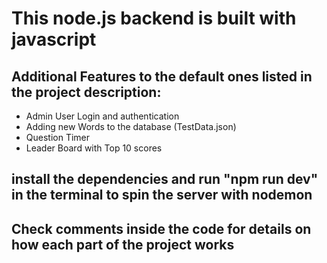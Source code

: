 # This node.js backend is built with javascript
## Additional Features to the default ones listed in the project description:
- Admin User Login and authentication
- Adding new Words to the database (TestData.json)
- Question Timer
- Leader Board with Top 10 scores
## install the dependencies and run "npm run dev" in the terminal to spin the server with nodemon
## Check comments inside the code for details on how each part of the project works
